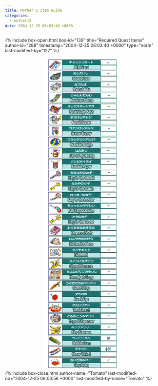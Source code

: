 ```yaml
---
title: Mother 2 Item Guide
categories:
  - mother12
date: 2004-12-25 06:03:40 +0000
---
```

{% include box-open.html box-id="139" title="Required Quest Items" author-id="288" timestamp="2004-12-25 06:03:40 +0000" type="norm" last-modified-by="127" %}
<center><img src="requiredquestitems.jpg" /></center>
{% include box-close.html author-name="Tomato" last-modified-on="2004-12-25 06:03:56 +0000" last-modified-by-name="Tomato" %}
